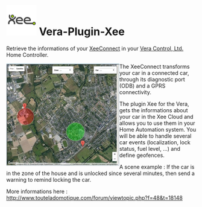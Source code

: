 # ![Plugin Xee for the Vera](media/xee_logo.png) Vera-Plugin-Xee

Retrieve the informations of your [XeeConnect](http://xee.com/) in your [Vera Control, Ltd.](http://getvera.com/) Home Controller.

<img align="left" src="media/xee_map.jpg"> The XeeConnect transforms your car in a connected car, through its diagnostic port (ODB) and a GPRS connectivity.

The plugin Xee for the Vera, gets the informations about your car in the Xee Cloud and allows you to use them in your Home Automation system.
You will be able to handle several car events (localization, lock status, fuel level, ...) and define geofences.

A scene example :
If the car is in the zone of the house and is unlocked since several minutes, then send a warning to remind locking the car.

More informations here : http://www.touteladomotique.com/forum/viewtopic.php?f=48&t=18148
